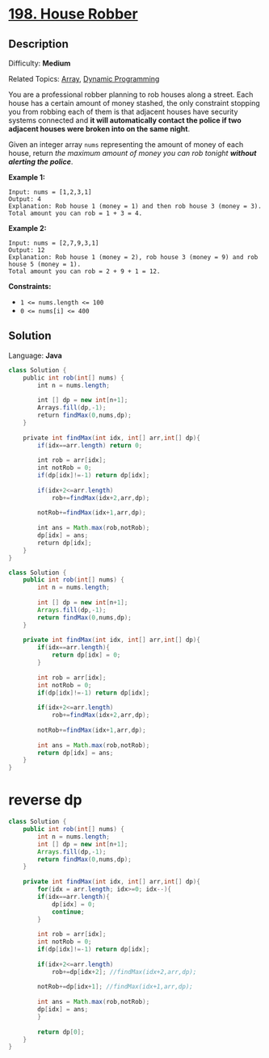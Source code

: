 # [198\. House Robber](https://leetcode.com/problems/house-robber/)

## Description

Difficulty: **Medium**  

Related Topics: [Array](https://leetcode.com/tag/array/), [Dynamic Programming](https://leetcode.com/tag/dynamic-programming/)


You are a professional robber planning to rob houses along a street. Each house has a certain amount of money stashed, the only constraint stopping you from robbing each of them is that adjacent houses have security systems connected and **it will automatically contact the police if two adjacent houses were broken into on the same night**.

Given an integer array `nums` representing the amount of money of each house, return _the maximum amount of money you can rob tonight **without alerting the police**_.

**Example 1:**

```
Input: nums = [1,2,3,1]
Output: 4
Explanation: Rob house 1 (money = 1) and then rob house 3 (money = 3).
Total amount you can rob = 1 + 3 = 4.
```

**Example 2:**

```
Input: nums = [2,7,9,3,1]
Output: 12
Explanation: Rob house 1 (money = 2), rob house 3 (money = 9) and rob house 5 (money = 1).
Total amount you can rob = 2 + 9 + 1 = 12.
```

**Constraints:**

*   `1 <= nums.length <= 100`
*   `0 <= nums[i] <= 400`


## Solution

Language: **Java**

```java
class Solution {
    public int rob(int[] nums) {
        int n = nums.length;
        
        int [] dp = new int[n+1];
        Arrays.fill(dp,-1);
        return findMax(0,nums,dp);
    }
    
    private int findMax(int idx, int[] arr,int[] dp){
        if(idx==arr.length) return 0;
        
        int rob = arr[idx];
        int notRob = 0;
        if(dp[idx]!=-1) return dp[idx];
        
        if(idx+2<=arr.length)
            rob+=findMax(idx+2,arr,dp);
        
        notRob+=findMax(idx+1,arr,dp);
        
        int ans = Math.max(rob,notRob);
        dp[idx] = ans;
        return dp[idx];
    }
}
```


```java
class Solution {
    public int rob(int[] nums) {
        int n = nums.length;
        
        int [] dp = new int[n+1];
        Arrays.fill(dp,-1);
        return findMax(0,nums,dp);
    }
    
    private int findMax(int idx, int[] arr,int[] dp){
        if(idx==arr.length){
            return dp[idx] = 0;
        }
        
        int rob = arr[idx];
        int notRob = 0;
        if(dp[idx]!=-1) return dp[idx];
        
        if(idx+2<=arr.length)
            rob+=findMax(idx+2,arr,dp);
        
        notRob+=findMax(idx+1,arr,dp);
        
        int ans = Math.max(rob,notRob);
        return dp[idx] = ans;
    }
}
```



# reverse dp

```java
class Solution {
    public int rob(int[] nums) {
        int n = nums.length;
        int [] dp = new int[n+1];
        Arrays.fill(dp,-1);
        return findMax(0,nums,dp);
    }
    
    private int findMax(int idx, int[] arr,int[] dp){
        for(idx = arr.length; idx>=0; idx--){
        if(idx==arr.length){
            dp[idx] = 0;
            continue;
        }
        
        int rob = arr[idx];
        int notRob = 0;
        if(dp[idx]!=-1) return dp[idx];
        
        if(idx+2<=arr.length)
            rob+=dp[idx+2]; //findMax(idx+2,arr,dp);
        
        notRob+=dp[idx+1]; //findMax(idx+1,arr,dp);
        
        int ans = Math.max(rob,notRob);
        dp[idx] = ans;
        }
        
        return dp[0];
    }
}
```